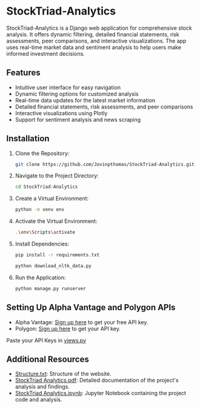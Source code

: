 # StockTriad-Analytics
StockTriad-Analytics is a Django web application for comprehensive stock analysis. It offers dynamic filtering, detailed financial statements, risk assessments, peer comparisons, and interactive visualizations. The app uses real-time market data and sentiment analysis to help users make informed investment decisions.

## Features
- Intuitive user interface for easy navigation
- Dynamic filtering options for customized analysis
- Real-time data updates for the latest market information
- Detailed financial statements, risk assessments, and peer comparisons
- Interactive visualizations using Plotly
- Support for sentiment analysis and news scraping

## Installation
1. Clone the Repository:
   ```bash
   git clone https://github.com/Jovinpthomas/StockTriad-Analytics.git
   ```
2. Navigate to the Project Directory:
   ```bash
   cd StockTriad-Analytics
   ```
3. Create a Virtual Environment:
   ```bash
   python -m venv env
   ```
4. Activate the Virtual Environment:
   ```bash
   .\env\Scripts\activate
   ```
5. Install Dependencies:
   ```bash
   pip install -r requirements.txt
   ```
   ```bash
   python download_nltk_data.py
   ```
6. Run the Application:
   ```bash
   python manage.py runserver
   ```

## Setting Up Alpha Vantage and Polygon APIs
- Alpha Vantage: [Sign up here](https://www.alphavantage.co/support/#api-key) to get your free API key.
- Polygon: [Sign up here](https://polygon.io/dashboard/login) to get your API key.

Paste your API Keys in [views.py](stock_analysis_project/stocks/views.py)
   
## Additional Resources
- [Structure.txt](Structure.txt): Structure of the website.
- [StockTriad Analytics.pdf](StockTriad%20Analytics.pdf): Detailed documentation of the project's analysis and findings.
- [StockTriad Analytics.ipynb](stocktriad-analytics.ipynb): Jupyter Notebook containing the project code and analysis.
